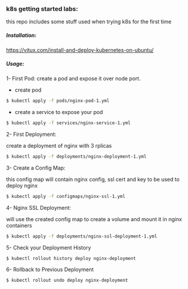 ### k8s getting started labs:
this repo includes some stuff used when trying k8s for the first time

##### Installation:
https://vitux.com/install-and-deploy-kubernetes-on-ubuntu/


##### Usage:
1- First Pod:
create a pod and expose it over node port.

* create pod
```bash
$ kubectl apply -f pods/nginx-pod-1.yml
```

* create a service to expose your pod
```bash
$ kubectl apply -f services/nginx-service-1.yml
```


2- First Deployment:

create a deployment of nginx with 3 rplicas

```bash
$ kubectl apply -f deployments/nginx-deployment-1.yml
```


3- Create a Config Map:

this config map will contain nginx config, ssl cert and key to be used to deploy nginx

```bash
$ kubectl apply -f configmaps/nginx-ssl-1.yml
```


4- Nginx SSL Deployment:

will use the created config map to create a volume and mount it in nginx containers

```bash
$ kubectl apply -f deployments/nginx-ssl-deployment-1.yml
```


5- Check your Deployment History

```bash
$ kubectl rollout history deploy nginx-deployment
```


6- Rollback to Previous Deployment

```bash
$ kubectl rollout undo deploy nginx-deployment
```


